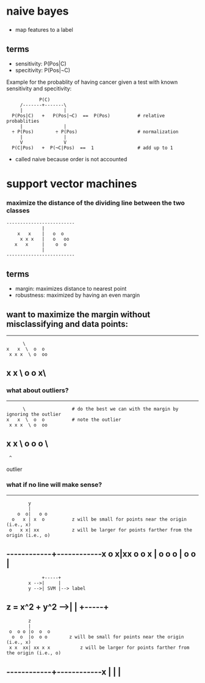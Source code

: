 ###
# naive bayes
###

- map features to a label

## terms
- sensitivity: P(Pos|C)
- specitivity: P(Pos|¬C)

Example for the probablity of having cancer
given a test with known sensitivity and specitivity:

                P(C)                                
         /-------+-------\
         |               |
      P(Pos|C)   +   P(Pos|¬C)  ==  P(Pos)          # relative probablities
         |               |
      ÷ P(Pos)        ÷ P(Pos)                      # normalization
         |               |
         V               V
      P(C|Pos)   +  P(¬C|Pos)  ==  1                # add up to 1


- called naive because order is not accounted

###
# support vector machines
###

### maximize the distance of the dividing line between the two classes
    -------------------------
                 |           
        x   x    |   o  o    
         x x x   |   o   oo  
       x   x     |    o  o   
                 |           
    -------------------------

## terms
- margin: maximizes distance to nearest point
- robustness: maximized by having an even margin

## want to maximize the margin without misclassifying and data points:
-------------------------       
          \ 
    x   x  \  o  o
     x x x  \ o  oo
   x   x     \ o o 
             x\
-------------------------       

### what about outliers?
-------------------------       
          \                 # do the best we can with the margin by ignoring the outlier
    x   x  \  o  o          # note the outlier
     x x x  \ o  oo
   x   x     \ o o 
     o        \
-------------------------
     ^
  outlier


### what if no line will make sense?
-------------------------
            y
            |
        o  o|   o o 
      o   x | x  o          z will be small for points near the origin (i.e., x)
     o   x x| xx            z will be larger for points farther from the origin (i.e., o)
------------+------------x
     o     x|xx    o
      o  x  |   o  o
        o   | o o
            |
-------------------------
                 +-----+
            x -->|     |
            y -->| SVM |--> label
z = x^2 + y^2 -->|     |
                 +-----+
-------------------------
            z
            |
     o  o o |o  o  o       
      o  o  |o  o o        z will be small for points near the origin (i.e., x)
     x x  xx| xx x x           z will be larger for points farther from the origin (i.e., o)
------------+------------x
            |
            |
            |
-------------------------


